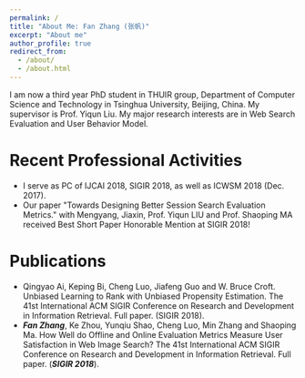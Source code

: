 ```yaml
---
permalink: /
title: "About Me: Fan Zhang (张帆)"
excerpt: "About me"
author_profile: true
redirect_from: 
  - /about/
  - /about.html
---
```


I am now a third year PhD student in THUIR group, Department of Computer Science and Technology in Tsinghua University, Beijing, China. My supervisor is Prof. Yiqun Liu. My major research interests are in Web Search Evaluation and User Behavior Model.

Recent Professional Activities
======
* I serve as PC of IJCAI 2018, SIGIR 2018, as well as ICWSM 2018 (Dec. 2017).
* Our paper "Towards Designing Better Session Search Evaluation Metrics." with Mengyang, Jiaxin, Prof. Yiqun LIU and Prof. Shaoping MA received Best Short Paper Honorable Mention at SIGIR 2018!

Publications
======
* Qingyao Ai, Keping Bi, Cheng Luo, Jiafeng Guo and W. Bruce Croft. Unbiased Learning to Rank with Unbiased Propensity Estimation. The 41st International ACM SIGIR Conference on Research and Development in Information Retrieval. Full paper. (SIGIR 2018).
* ***Fan Zhang***, Ke Zhou, Yunqiu Shao, Cheng Luo, Min Zhang and Shaoping Ma. How Well do Offline and Online Evaluation Metrics Measure User Satisfaction in Web Image Search? The 41st International ACM SIGIR Conference on Research and Development in Information Retrieval. Full paper. (***SIGIR 2018***).
